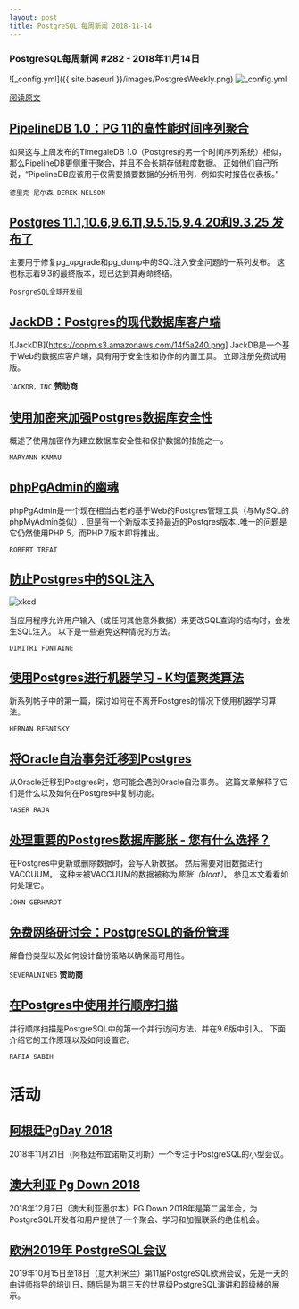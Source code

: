 ```yaml
---
layout: post
title: PostgreSQL 每周新闻 2018-11-14
---
```


### PostgreSQL每周新闻 #282 - 2018年11月14日
![_config.yml]({{ site.baseurl }}/images/PostgresWeekly.png)
![_config.yml](https://res.cloudinary.com/cpress/image/upload/w_1280,e_sharpen:60/gbjg8tv40u9lhl2mikl1.jpg)

[阅读原文](https://postgresweekly.com/issues/282)

## [PipelineDB 1.0：PG 11的高性能时间序列聚合](https://www.pipelinedb.com/blog/high-performance-time-series-aggregation-for-postgresql-11)
如果这与上周发布的TimegaleDB 1.0（Postgres的另一个时间序列系统）相似，那么PipelineDB更侧重于聚合，并且不会长期存储粒度数据。 
正如他们自己所说，“PipelineDB应该用于仅需要摘要数据的分析用例，例如实时报告仪表板。”

`德里克·尼尔森 DEREK NELSON`

## [Postgres 11.1,10.6,9.6.11,9.5.15,9.4.20和9.3.25 发布了](https://www.postgresql.org/about/news/1905/)
主要用于修复pg_upgrade和pg_dump中的SQL注入安全问题的一系列发布。 
这也标志着9.3的最终版本，现已达到其寿命终结。

`PosrgreSQL全球开发组`

## [JackDB：Postgres的现代数据库客户端](https://www.jackdb.com)

![JackDB](https://copm.s3.amazonaws.com/14f5a240.png]
JackDB是一个基于Web的数据库客户端，具有用于安全性和协作的内置工具。 立即注册免费试用版。

`JACKDB，INC` **赞助商**

## [使用加密来加强Postgres数据库安全性](https://severalnines.com/blog/utilizing-encryption-strengthen-postgresql-database-security)
概述了使用加密作为建立数据库安全性和保护数据的措施之一。

`MARYANN KAMAU`

## [phpPgAdmin的幽魂](https://github.com/phppgadmin/phppgadmin)
phpPgAdmin是一个现在相当古老的基于Web的Postgres管理工具（与MySQL的phpMyAdmin类似）.
但是有一个新版本支持最近的Postgres版本..唯一的问题是它仍然使用PHP 5，而PHP 7版本即将推出。

`ROBERT TREAT`

## [防止Postgres中的SQL注入](https://tapoueh.org/blog/2018/11/preventing-sql-injections/)
![xkcd](https://tapoueh.org/img/exploits_of_a_mom.png)

当应用程序允许用户输入（或任何其他意外数据）来更改SQL查询的结构时，会发生SQL注入。 以下是一些避免这种情况的方法。

`DIMITRI FONTAINE`

## [使用Postgres进行机器学习 - K均值聚类算法](https://www.cybertec-postgresql.com/en/machine-learning-in-postgresql-part-1-kmeans-clustering/)
新系列帖子中的第一篇，探讨如何在不离开Postgres的情况下使用机器学习算法。

`HERNAN RESNISKY`

## [将Oracle自治事务迁移到Postgres](https://aws.amazon.com/blogs/database/migrating-oracle-autonomous-transactions-to-postgresql/)
从Oracle迁移到Postgres时，您可能会遇到Oracle自治事务。 这篇文章解释了它们是什么以及如何在Postgres中复制功能。

`YASER RAJA`

## [处理重要的Postgres数据库膨胀 - 您有什么选择？](https://labs.contactually.com/dealing-with-significant-postgres-database-bloat-what-are-your-options-a6c1814a03a5)
在Postgres中更新或删除数据时，会写入新数据。 然后需要对旧数据进行VACCUUM。 
这种未被VACCUUM的数据被称为*膨胀（bloat）*。 参见本文看看如何处理它。

`JOHN GERHARDT`

## [免费网络研讨会：PostgreSQL的备份管理](https://severalnines.com/resources/webinars/backup-management-mysql-mariadb-postgresql-mongodb-clustercontrol?utm_campaign=Backup_Campaign_NOV_2018&utm_content=webinar&utm_medium=Paid_Search&utm_source=banner)
解备份类型以及如何设计备份策略以确保高可用性。

`SEVERALNINES` **赞助商**

## [在Postgres中使用并行顺序扫描](https://rafiasabih.blogspot.com/2018/10/using-parallel-sequential-scan-in.html)
并行顺序扫描是PostgreSQL中的第一个并行访问方法，并在9.6版中引入。 下面介绍它的工作原理以及如何设置它。

`RAFIA SABIH`

# 活动
## [阿根廷PgDay 2018](https://www.pgday.com.ar/buenosaires2018?lang=en)
2018年11月21日（阿根廷布宜诺斯艾利斯）一个专注于PostgreSQL的小型会议。

## [澳大利亚 Pg Down 2018](https://2018.pgdu.org/)
2018年12月7日（澳大利亚墨尔本）PG Down 2018年是第二届年会，为PostgreSQL开发者和用户提供了一个聚会、学习和加强联系的绝佳机会。

## [欧洲2019年 PostgreSQL会议](https://2019.pgconf.eu)
2019年10月15日至18日（意大利米兰）第11届PostgreSQL欧洲会议，先是一天的由讲师指导的培训日，随后是为期三天的世界级PostgreSQL演讲和超级棒的展示。

